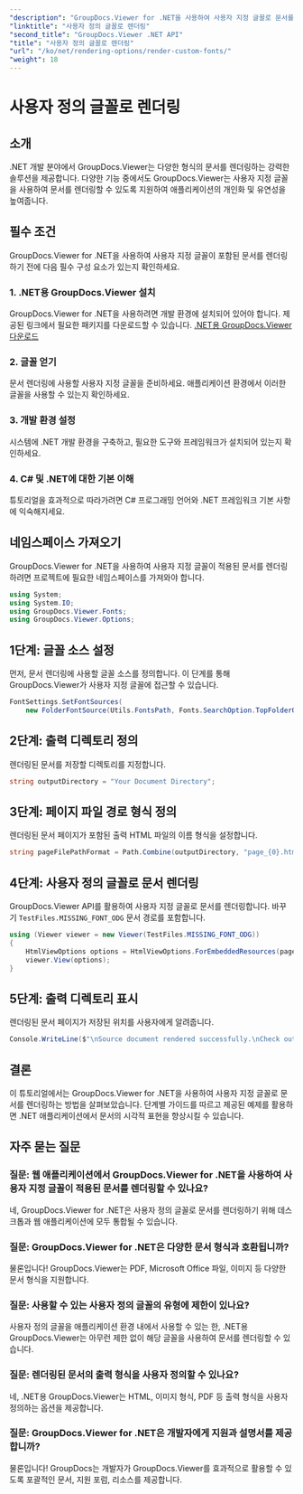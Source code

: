 ```yaml
---
"description": "GroupDocs.Viewer for .NET을 사용하여 사용자 지정 글꼴로 문서를 렌더링하는 방법을 알아보세요. 시각적 프레젠테이션을 손쉽게 향상시켜 보세요."
"linktitle": "사용자 정의 글꼴로 렌더링"
"second_title": "GroupDocs.Viewer .NET API"
"title": "사용자 정의 글꼴로 렌더링"
"url": "/ko/net/rendering-options/render-custom-fonts/"
"weight": 18
---
```


# 사용자 정의 글꼴로 렌더링

## 소개
.NET 개발 분야에서 GroupDocs.Viewer는 다양한 형식의 문서를 렌더링하는 강력한 솔루션을 제공합니다. 다양한 기능 중에서도 GroupDocs.Viewer는 사용자 지정 글꼴을 사용하여 문서를 렌더링할 수 있도록 지원하여 애플리케이션의 개인화 및 유연성을 높여줍니다.
## 필수 조건
GroupDocs.Viewer for .NET을 사용하여 사용자 지정 글꼴이 포함된 문서를 렌더링하기 전에 다음 필수 구성 요소가 있는지 확인하세요.
### 1. .NET용 GroupDocs.Viewer 설치
GroupDocs.Viewer for .NET을 사용하려면 개발 환경에 설치되어 있어야 합니다. 제공된 링크에서 필요한 패키지를 다운로드할 수 있습니다.
[.NET용 GroupDocs.Viewer 다운로드](https://releases.groupdocs.com/viewer/net/)
### 2. 글꼴 얻기
문서 렌더링에 사용할 사용자 지정 글꼴을 준비하세요. 애플리케이션 환경에서 이러한 글꼴을 사용할 수 있는지 확인하세요.
### 3. 개발 환경 설정
시스템에 .NET 개발 환경을 구축하고, 필요한 도구와 프레임워크가 설치되어 있는지 확인하세요.
### 4. C# 및 .NET에 대한 기본 이해
튜토리얼을 효과적으로 따라가려면 C# 프로그래밍 언어와 .NET 프레임워크 기본 사항에 익숙해지세요.

## 네임스페이스 가져오기
GroupDocs.Viewer for .NET을 사용하여 사용자 지정 글꼴이 적용된 문서를 렌더링하려면 프로젝트에 필요한 네임스페이스를 가져와야 합니다.

```csharp
using System;
using System.IO;
using GroupDocs.Viewer.Fonts;
using GroupDocs.Viewer.Options;
```

## 1단계: 글꼴 소스 설정
먼저, 문서 렌더링에 사용할 글꼴 소스를 정의합니다. 이 단계를 통해 GroupDocs.Viewer가 사용자 지정 글꼴에 접근할 수 있습니다.
```csharp
FontSettings.SetFontSources(
    new FolderFontSource(Utils.FontsPath, Fonts.SearchOption.TopFolderOnly));
```
## 2단계: 출력 디렉토리 정의
렌더링된 문서를 저장할 디렉토리를 지정합니다.
```csharp
string outputDirectory = "Your Document Directory";
```
## 3단계: 페이지 파일 경로 형식 정의
렌더링된 문서 페이지가 포함된 출력 HTML 파일의 이름 형식을 설정합니다.
```csharp
string pageFilePathFormat = Path.Combine(outputDirectory, "page_{0}.html");
```
## 4단계: 사용자 정의 글꼴로 문서 렌더링
GroupDocs.Viewer API를 활용하여 사용자 지정 글꼴로 문서를 렌더링합니다. 바꾸기 `TestFiles.MISSING_FONT_ODG` 문서 경로를 포함합니다.
```csharp
using (Viewer viewer = new Viewer(TestFiles.MISSING_FONT_ODG))
{
    HtmlViewOptions options = HtmlViewOptions.ForEmbeddedResources(pageFilePathFormat);
    viewer.View(options);
}
```
## 5단계: 출력 디렉토리 표시
렌더링된 문서 페이지가 저장된 위치를 사용자에게 알려줍니다.
```csharp
Console.WriteLine($"\nSource document rendered successfully.\nCheck output in {outputDirectory}.");
```

## 결론
이 튜토리얼에서는 GroupDocs.Viewer for .NET을 사용하여 사용자 지정 글꼴로 문서를 렌더링하는 방법을 살펴보았습니다. 단계별 가이드를 따르고 제공된 예제를 활용하면 .NET 애플리케이션에서 문서의 시각적 표현을 향상시킬 수 있습니다.
## 자주 묻는 질문
### 질문: 웹 애플리케이션에서 GroupDocs.Viewer for .NET을 사용하여 사용자 지정 글꼴이 적용된 문서를 렌더링할 수 있나요?
네, GroupDocs.Viewer for .NET은 사용자 정의 글꼴로 문서를 렌더링하기 위해 데스크톱과 웹 애플리케이션에 모두 통합될 수 있습니다.
### 질문: GroupDocs.Viewer for .NET은 다양한 문서 형식과 호환됩니까?
물론입니다! GroupDocs.Viewer는 PDF, Microsoft Office 파일, 이미지 등 다양한 문서 형식을 지원합니다.
### 질문: 사용할 수 있는 사용자 정의 글꼴의 유형에 제한이 있나요?
사용자 정의 글꼴을 애플리케이션 환경 내에서 사용할 수 있는 한, .NET용 GroupDocs.Viewer는 아무런 제한 없이 해당 글꼴을 사용하여 문서를 렌더링할 수 있습니다.
### 질문: 렌더링된 문서의 출력 형식을 사용자 정의할 수 있나요?
네, .NET용 GroupDocs.Viewer는 HTML, 이미지 형식, PDF 등 출력 형식을 사용자 정의하는 옵션을 제공합니다.
### 질문: GroupDocs.Viewer for .NET은 개발자에게 지원과 설명서를 제공합니까?
물론입니다! GroupDocs는 개발자가 GroupDocs.Viewer를 효과적으로 활용할 수 있도록 포괄적인 문서, 지원 포럼, 리소스를 제공합니다.